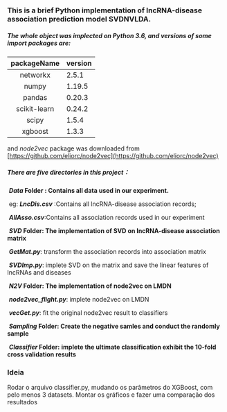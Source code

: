 ### This is a brief Python implementation of lncRNA-disease association prediction model SVDNVLDA. 



##### The whole object was implected on Python 3.6, and versions of some import packages are:

| packageName  | version |
| :----------: | ------- |
|   networkx   | 2.5.1   |
|    numpy     | 1.19.5  |
|    pandas    | 0.20.3  |
| scikit-learn | 0.24.2  |
|    scipy     | 1.5.4   |
|   xgboost    | 1.3.3   |

and *node2vec* package was downloaded from [https://github.com/eliorc/node2vec](https://github.com/eliorc/node2vec)



##### There are five directories in this project：

​	***Data* Folder : Contains all data used in our experiment.**

​		eg:  ***LncDis.csv*** :Contains all lncRNA-disease association records; 			

​			***AllAsso.csv***:Contains all association records used in our experiment

​	***SVD* Folder: The implementation of SVD on lncRNA-disease association matrix**

​			***GetMat.py***: transform the association records into association matrix

​			***SVDImp.py***: implete SVD on the matrix and save the linear features of lncRNAs and diseases  

​	***N2V* Folder: The implementation of node2vec on LMDN**

​			***node2vec_flight.py***: implete node2vec on LMDN

​			***vecGet.py***: fit the original node2vec result to classifiers

​	***Sampling* Folder: Create the negative samles and conduct the randomly sample**

​	***Classifier* Folder:**	**implete the ultimate classification exhibit the 10-fold cross validation results**	

### Ideia
Rodar o arquivo classifier.py, mudando os parâmetros do XGBoost, com pelo menos 3 datasets.
Montar os gráficos e fazer uma comparação dos resultados

